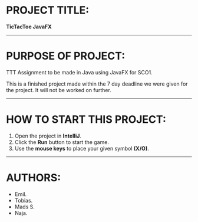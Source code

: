 # PROJECT TITLE:
**TicTacToe JavaFX**

---

# PURPOSE OF PROJECT:
TTT Assignment to be made in Java using JavaFX for SCO1.

This is a finished project made within the 7 day deadline we were given for the project.
It will not be worked on further.

---

# HOW TO START THIS PROJECT:
1. Open the project in **IntelliJ**.
2. Click the **Run** button to start the game.
3. Use the **mouse keys** to place your given symbol **(X/O)**.

---

# AUTHORS:
- Emil.
- Tobias.
- Mads S.
- Naja.




